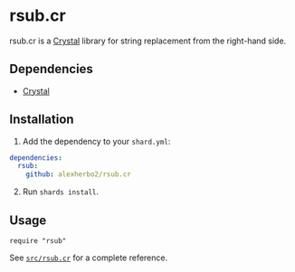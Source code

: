 # rsub.cr

rsub.cr is a [Crystal] library for string replacement from the right-hand side.

[Crystal]: https://crystal-lang.org

## Dependencies

- [Crystal]

## Installation

1. Add the dependency to your `shard.yml`:

``` yaml
dependencies:
  rsub:
    github: alexherbo2/rsub.cr
```

2. Run `shards install`.

## Usage

``` crystal
require "rsub"
```

See [`src/rsub.cr`] for a complete reference.

[`src/rsub.cr`]: src/rsub.cr

